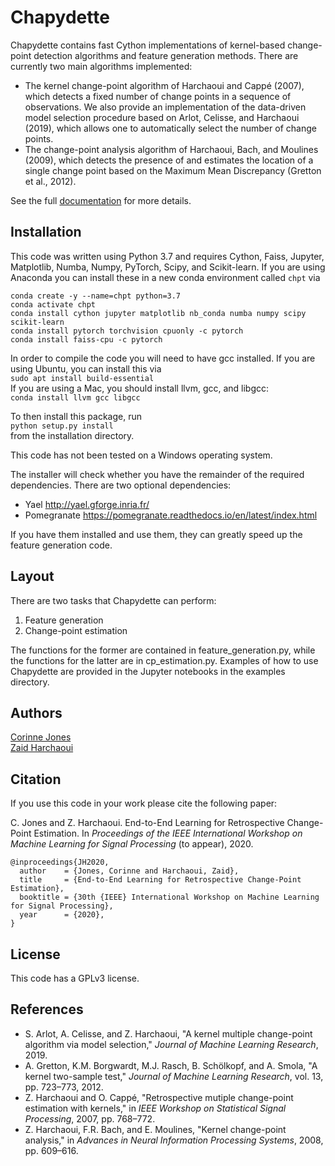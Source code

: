 Chapydette
====================================

Chapydette contains fast Cython implementations of kernel-based change-point detection algorithms and feature generation methods. There are currently two main algorithms implemented:

* The kernel change-point algorithm of Harchaoui and Cappé (2007), which detects a fixed number of change points in a sequence of observations. We also provide an implementation of the data-driven model selection procedure based on Arlot, Celisse, and Harchaoui (2019), which allows one to automatically select the number of change points.
* The change-point analysis algorithm of Harchaoui, Bach, and Moulines (2009), which detects the presence of and estimates the location of a single change point based on the Maximum Mean Discrepancy (Gretton et al., 2012).

See the full [documentation](http://www.stat.washington.edu/~cjones6/software/chapydette/) for more details. 

Installation
-----------------
This code was written using Python 3.7 and requires Cython, Faiss, Jupyter, Matplotlib, Numba, Numpy, PyTorch, Scipy, and Scikit-learn. If you are using Anaconda you can install these in a new conda environment called `chpt` via  
```
conda create -y --name=chpt python=3.7
conda activate chpt
conda install cython jupyter matplotlib nb_conda numba numpy scipy scikit-learn
conda install pytorch torchvision cpuonly -c pytorch
conda install faiss-cpu -c pytorch 
```

In order to compile the code you will need to have gcc installed. If you are using Ubuntu, you can install this via  
`sudo apt install build-essential`  
If you are using a Mac, you should install llvm, gcc, and libgcc:   
`conda install llvm gcc libgcc`  

To then install this package, run   
`python setup.py install`   
from the installation directory. 

This code has not been tested on a Windows operating system.

The installer will check whether you have the remainder of the required dependencies. There are two optional dependencies:

* Yael http://yael.gforge.inria.fr/
* Pomegranate https://pomegranate.readthedocs.io/en/latest/index.html

If you have them installed and use them, they can greatly speed up the feature generation code.

Layout
-----------------

There are two tasks that Chapydette can perform:

1. Feature generation
2. Change-point estimation

The functions for the former are contained in feature_generation.py, while the functions for the latter are in cp_estimation.py. Examples of how to use Chapydette are provided in the Jupyter notebooks in the examples directory.

Authors
-----------------
[Corinne Jones](https://www.stat.washington.edu/people/cjones6/)  
[Zaid Harchaoui](http://faculty.washington.edu/zaid/)

Citation
-----------------
If you use this code in your work please cite the following paper:

C. Jones and Z. Harchaoui. End-to-End Learning for Retrospective Change-Point Estimation. In *Proceedings of the IEEE International Workshop on Machine Learning for Signal Processing* (to appear), 2020.

```
@inproceedings{JH2020,
  author    = {Jones, Corinne and Harchaoui, Zaid},
  title     = {End-to-End Learning for Retrospective Change-Point Estimation},
  booktitle = {30th {IEEE} International Workshop on Machine Learning for Signal Processing},
  year      = {2020},
}
```

License
-----------------
This code has a GPLv3 license.

References
-----------------

- S. Arlot, A. Celisse, and Z. Harchaoui, "A kernel multiple change-point algorithm via model selection," *Journal of Machine Learning Research*, 2019.  
- A. Gretton, K.M. Borgwardt, M.J. Rasch, B. Schölkopf, and A. Smola, "A kernel two-sample test," *Journal of Machine Learning Research*, vol. 13, pp. 723–773, 2012.  
- Z. Harchaoui and O. Cappé, "Retrospective mutiple change-point estimation with kernels," in *IEEE Workshop on Statistical Signal Processing*, 2007, pp. 768–772.  
- Z. Harchaoui, F.R. Bach, and E. Moulines, "Kernel change-point analysis," in *Advances in Neural Information Processing Systems*, 2008, pp. 609–616.
